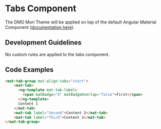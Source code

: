 # Tabs Component

The DMG Mori Theme will be applied on top of the default Angular Material Component ([documentation here](https://material.angular.io/components/tabs/overview)).

## Development Guidelines

No custom rules are applied to the tabs component.

## Code Examples

``` html
<mat-tab-group mat-align-tabs="start">
    <mat-tab>
      <ng-template mat-tab-label>
        <span matBadge="4" matBadgeOverlap="false">First</span>
      </ng-template>
      Content 1
    </mat-tab>
    <mat-tab label="Second">Content 2</mat-tab>
    <mat-tab label="Third">Content 3</mat-tab>
</mat-tab-group>
```
